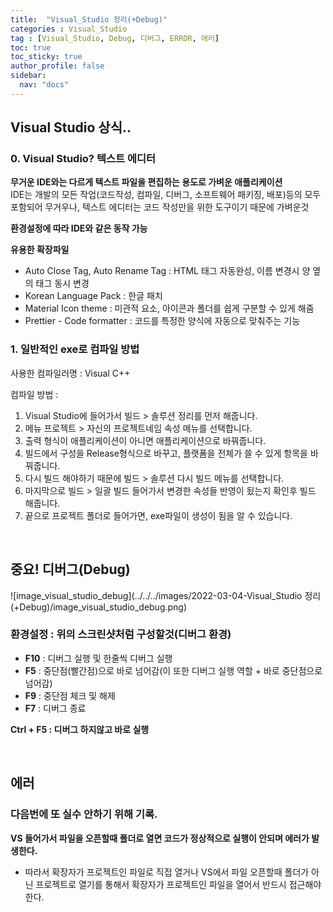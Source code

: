 ```yaml
---
title:  "Visual_Studio 정리(+Debug)"
categories : Visual_Studio
tag : [Visual_Studio, Debug, 디버그, ERROR, 에러]
toc: true
toc_sticky: true
author_profile: false
sidebar:
  nav: "docs"
---
```


## Visual Studio 상식..

### 0. Visual Studio? 텍스트 에디터

**무거운 IDE와는 다르게 텍스트 파일을 편집하는 용도로 가벼운 애플리케이션**  
IDE는 개발의 모든 작업(코드작성, 컴파일, 디버그, 소프트웨어 패키징, 배포)등의 모두 포함되어 무거우나, 텍스트 에디터는 코드 작성만을 위한 도구이기 때문에 가벼운것

**환경설정에 따라 IDE와 같은 동작 가능**

**유용한 확장파일**

* Auto Close Tag, Auto Rename Tag : HTML 태그 자동완성, 이름 변경시 양 옆의 태그 동시 변경
* Korean Language Pack : 한글 패치
* Material Icon theme : 미관적 요소, 아이콘과 폴더를 쉽게 구분할 수 있게 해줌
* Prettier - Code formatter : 코드를 특정한 양식에 자동으로 맞춰주는 기능




### 1. 일반적인 exe로 컴파일 방법

사용한 컴파일러명 : Visual C++

컴파일 방법 : 

1. Visual Studio에 들어가서 빌드 > 솔루션 정리를 먼저 해줍니다.
2. 메뉴 프로젝트 > 자신의 프로젝트네임 속성 메뉴를 선택합니다.
3. 출력 형식이 애플리케이션이 아니면 애플리케이션으로 바꿔줍니다.
4. 빌드에서 구성을 Release형식으로 바꾸고, 플랫폼을 전체가 쓸 수 있게 항목을 바꿔줍니다.
5. 다시 빌드 해야하기 때문에 빌드 > 솔루션 다시 빌드 메뉴를 선택합니다.
6. 마지막으로 빌드 > 일괄 빌드 들어가서 변경한 속성들 반영이 됬는지 확인후 빌드 해줍니다.
7. 끝으로 프로젝트 폴더로 들어가면, exe파일이 생성이 됨을 알 수 있습니다.

<br>

## 중요! 디버그(Debug)

![image_visual_studio_debug](../../../images/2022-03-04-Visual_Studio 정리(+Debug)/image_visual_studio_debug.png)

### 환경설정 : 위의 스크린샷처럼 구성할것(디버그 환경)

* **F10** : 디버그 실행 및 한줄씩 디버그 실행
* **F5** : 중단점(빨간점)으로 바로 넘어감(이 또한 디버그 실행 역할 + 바로 중단점으로 넘어감)
* **F9** : 중단점 체크 및 해제
* **F7** : 디버그 종료

**Ctrl + F5 : 디버그 하지않고 바로 실행**

<br>

## 에러

### 다음번에 또 실수 안하기 위해 기록.

**VS 들어가서 파일을 오픈할때 폴더로 열면 코드가 정상적으로 실행이 안되며 에러가 발생한다.**

* 따라서 확장자가 프로젝트인 파일로 직접 열거나 VS에서 파일 오픈할때 폴더가 아닌 프로젝트로 열기를 통해서 확장자가 프로젝트인 파일을 열어서 반드시 접근해야한다.
